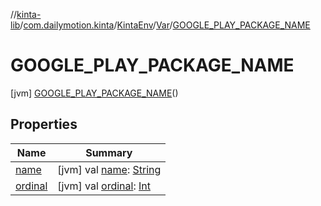 //[kinta-lib](../../../../../index.md)/[com.dailymotion.kinta](../../../index.md)/[KintaEnv](../../index.md)/[Var](../index.md)/[GOOGLE_PLAY_PACKAGE_NAME](index.md)



# GOOGLE_PLAY_PACKAGE_NAME  
 [jvm] [GOOGLE_PLAY_PACKAGE_NAME](index.md)()  
   


## Properties  
  
|  Name |  Summary | 
|---|---|
| <a name="com.dailymotion.kinta/KintaEnv.Var.GOOGLE_PLAY_PACKAGE_NAME/name/#/PointingToDeclaration/"></a>[name](name.md)| <a name="com.dailymotion.kinta/KintaEnv.Var.GOOGLE_PLAY_PACKAGE_NAME/name/#/PointingToDeclaration/"></a> [jvm] val [name](name.md): [String](https://kotlinlang.org/api/latest/jvm/stdlib/kotlin/-string/index.html)   <br>|
| <a name="com.dailymotion.kinta/KintaEnv.Var.GOOGLE_PLAY_PACKAGE_NAME/ordinal/#/PointingToDeclaration/"></a>[ordinal](ordinal.md)| <a name="com.dailymotion.kinta/KintaEnv.Var.GOOGLE_PLAY_PACKAGE_NAME/ordinal/#/PointingToDeclaration/"></a> [jvm] val [ordinal](ordinal.md): [Int](https://kotlinlang.org/api/latest/jvm/stdlib/kotlin/-int/index.html)   <br>|


